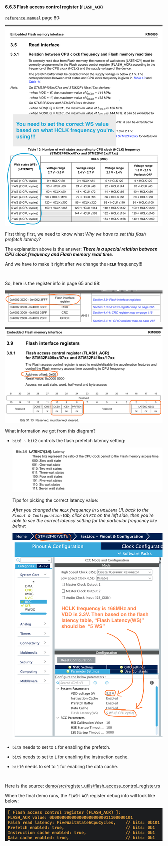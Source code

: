 #### <a name="flash_acr">6.6.3 Flash access control register (`FLASH_ACR`)</a>

[`reference manual`](https://github.com/wisonye/rust-embedded-with-stm32f4/blob/master/stm32f4-reference-manual.pdf) page 80:

![flash_read_latency.png](../../images/flash_read_latency.png)

First thing first, we need to know what _Why we have to set this flash prefetch latency_?

The explanation above is the answer: _**There is a special relation between CPU clock frequency and Flash memory read time**_.

And we have to make it right after we change the **`HCLK`** frequency!!!

</br>

So, here is the register info in page 65 and 98:

![flash_register_address.png](../../images/flash_register_address.png)

![flash_acr.png](../../images/flash_acr.png)

What information we got from this diagram?

- `bit0 ~ bit2` controls the flash prefetch latency setting:

    ![flash_acr_latency_setting.png](../../images/flash_acr_latency_setting.png)

    Tips for picking the correct latency value:

    _After you changed the **`HCLK`** frequency in `STMCubeMX` UI,
    back to the `Pinout & Configuration` tab, click on `RCC` on the left side, then you're able to see the correct latency
    setting for the particular frequency like below:_

    ![flash_latency_for_168mhz.png](../../images/flash_latency_for_168mhz.png)

- `bit8` needs to set to `1` for enabling the prefetch.

- `bit9` needs to set to `1` for enabling the instruction cache.

- `bit10` needs to set to `1` for enabling the data cache.

</br>

Here is the source: [demo/src/register_utils/flash_access_control_register.rs](https://github.com/wisonye/rust-embedded-with-stm32f4/blob/master/demo/src/register_utils/flash_access_control_register.rs)

When the final demo runs, the `FLASH_ACR` register debug info will look like below:

![flash_acr_debug.png](../../images/flash_acr_debug.png)
